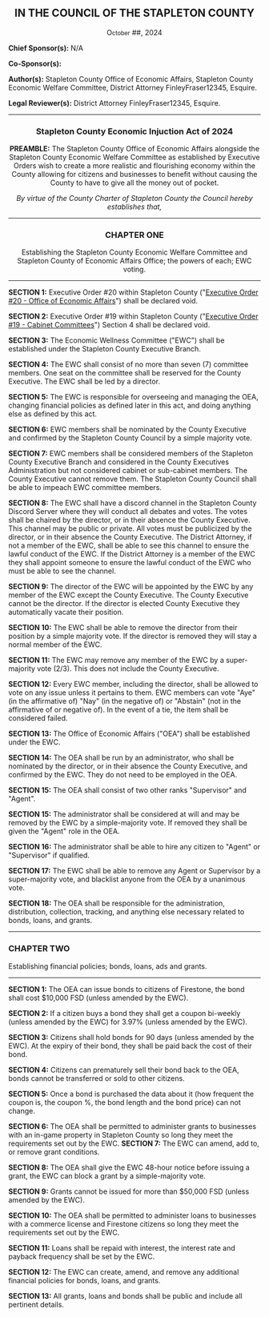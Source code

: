 <div align="center">
  
<h2>IN THE COUNCIL OF THE STAPLETON COUNTY</h2>

O<small>ctober</small> ##, 2024

</div>

**Chief Sponsor(s):** N/A

**Co-Sponsor(s):**

**Author(s):** Stapleton County Office of Economic Affairs, Stapleton County Economic Welfare Committee, District Attorney FinleyFraser12345, Esquire.

**Legal Reviewer(s):** District Attorney FinleyFraser12345, Esquire. 


<div align="center">
  
---
  
<h3>Stapleton County Economic Injuction Act of 2024</h3>

**PREAMBLE:** The Stapleton County Office of Economic Affairs alongside the Stapleton County Economic Welfare Committee as established by Executive Orders wish to create a more realistic and flourishing economy within the County allowing for citizens and businesses to benefit without causing the County to have to give all the money out of pocket.

*By virtue of the County Charter of Stapleton County the Council hereby establishes that,*
</div>


<div align ="center">

---
  
<h3>CHAPTER ONE</h3>
Establishing the Stapleton County Economic Welfare Committee and Stapleton County of Economic Affairs Office; the powers of each; EWC voting.

---

</div>

**SECTION 1:** Executive Order #20 within Stapleton County ("[Executive Order #20 - Office of Economic Affairs](https://trello.com/c/F0ustBYn/166-executive-order-20-office-of-economic-affairs)") shall be declared void.

**SECTION 2:** Executive Order #19 within Stapleton County ("[Executive Order #19 - Cabinet Committees](https://trello.com/c/rW64JQTh/165-executive-order-19-cabinet-committees)") Section 4 shall be declared void.

**SECTION 3:** The Economic Wellness Committee ("EWC") shall be established under the Stapleton County Executive Branch.

**SECTION 4:** The EWC shall consist of no more than seven (7) committee members. One seat on the committee shall be reserved for the County Executive. The EWC shall be led by a director.

**SECTION 5:** The EWC is responsible for overseeing and managing the OEA, changing financial policies as defined later in this act, and doing anything else as defined by this act.

**SECTION 6:** EWC members shall be nominated by the County Executive and confirmed by the Stapleton County Council by a simple majority vote.

**SECTION 7:** EWC members shall be considered members of the Stapleton County Executive Branch and considered in the County Executives Administration but not considered cabinet or sub-cabinet members. The County Executive cannot remove them. The Stapleton County Council shall be able to impeach EWC committee members.

**SECTION 8:** The EWC shall have a discord channel in the Stapleton County Discord Server where they will conduct all debates and votes. The votes shall be chaired by the director, or in their absence the County Executive. This channel may be public or private. All votes must be publicized by the director, or in their absence the County Executive. The District Attorney, if not a member of the EWC, shall be able to see this channel to ensure the lawful conduct of the EWC. If the District Attorney is a member of the EWC they shall appoint someone to ensure the lawful conduct of the EWC who must be able to see the channel.

**SECTION 9:** The director of the EWC will be appointed by the EWC by any member of the EWC except the County Executive. The County Executive cannot be the director. If the director is elected County Executive they automatically vacate their position.

**SECTION 10:** The EWC shall be able to remove the director from their position by a simple majority vote. If the director is removed they will stay a normal member of the EWC.

**SECTION 11:** The EWC may remove any member of the EWC by a super-majority vote (2/3). This does not include the County Executive.

**SECTION 12:** Every EWC member, including the director, shall be allowed to vote on any issue unless it pertains to them. EWC members can vote "Aye" (in the affirmative of) "Nay" (in the negative of) or "Abstain" (not in the affirmative of or negative of). In the event of a tie, the item shall be considered failed.

**SECTION 13:** The Office of Economic Affairs ("OEA") shall be established under the EWC.

**SECTION 14:** The OEA shall be run by an administrator, who shall be nominated by the director, or in their absence the County Executive, and confirmed by the EWC. They do not need to be employed in the OEA.

**SECTION 15:** The OEA shall consist of two other ranks "Supervisor" and "Agent". 

**SECTION 15:** The administrator shall be considered at will and may be removed by the EWC by a simple-majority vote. If removed they shall be given the "Agent" role in the OEA.

**SECTION 16:** The administrator shall be able to hire any citizen to "Agent" or "Supervisor" if qualified.

**SECTION 17:** The EWC shall be able to remove any Agent or Supervisor by a super-majority vote, and blacklist anyone from the OEA by a unanimous vote. 

**SECTION 18:** The OEA shall be responsible for the administration, distribution, collection, tracking, and anything else necessary related to bonds, loans, and grants.


---
  
<h3>CHAPTER TWO</h3>
Establishing financial policies; bonds, loans, ads and grants. 

---

**SECTION 1:** The OEA can issue bonds to citizens of Firestone, the bond shall cost $10,000 FSD (unless amended by the EWC).

**SECTION 2:** If a citizen buys a bond they shall get a coupon bi-weekly (unless amended by the EWC) for 3.97% (unless amended by the EWC).

**SECTION 3:** Citizens shall hold bonds for 90 days (unless amended by the EWC). At the expiry of their bond, they shall be paid back the cost of their bond.

**SECTION 4:** Citizens can prematurely sell their bond back to the OEA, bonds cannot be transferred or sold to other citizens. 

**SECTION 5:** Once a bond is purchased the data about it (how frequent the coupon is, the coupon %, the bond length and the bond price) can not change.

**SECTION 6:** The OEA shall be permitted to administer grants to businesses with an in-game property in Stapleton County so long they meet the requirements set out by the EWC.
**SECTION 7:** The EWC can amend, add to, or remove grant conditions. 

**SECTION 8:** The OEA shall give the EWC 48-hour notice before issuing a grant, the EWC can block a grant by a simple-majority vote.

**SECTION 9:** Grants cannot be issued for more than $50,000 FSD (unless amended by the EWC).

**SECTION 10:** The OEA shall be permitted to administer loans to businesses with a commerce license and Firestone citizens so long they meet the requirements set out by the EWC.

**SECTION 11:** Loans shall be repaid with interest, the interest rate and payback frequency shall be set by the EWC. 

**SECTION 12:** The EWC can create, amend, and remove any additional financial policies for bonds, loans, and grants.

**SECTION 13:** All grants, loans and bonds shall be public and include all pertinent details.

